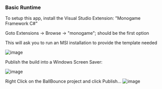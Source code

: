 ### Basic Runtime
To setup this app, install the Visual Studio Extension: "Monogame Framework C#"

Goto Extensions -> Browse -> "monogame"; should be the first option

This will ask you to run an MSI installation to provide the template needed

![image](https://github.com/user-attachments/assets/9001b4c6-2212-449a-aeb5-06e04528d3af)

Publish the build into a Windows Screen Saver:

![image](https://github.com/user-attachments/assets/38d49a34-261e-4830-8181-def14f406815)

Right Click on the BallBounce project and click Publish...
![image](https://github.com/user-attachments/assets/ab5af9ef-a372-4a1a-8aa1-d8fceb8c36b7)
